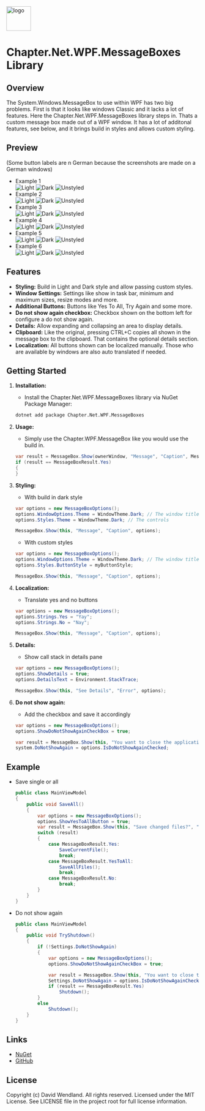 <img src="https://raw.githubusercontent.com/dwndland/Chapter.Net.WPF.MessageBoxes/master/Icon.png" alt="logo" width="64"/>

# Chapter.Net.WPF.MessageBoxes Library

## Overview
The System.Windows.MessageBox to use within WPF has two big problems. First is that it looks like windows Classic and it lacks a lot of features.
Here the Chapter.Net.WPF.MessageBoxes library steps in. Thats a custom message box made out of a WPF window. It has a lot of additonal features, see below, and it brings build in styles and allows custom styling.

## Preview
(Some button labels are n German because the screenshots are made on a German windows)
* Example 1  
![Light](https://raw.githubusercontent.com/dwndland/Chapter.Net.WPF.MessageBoxes/master/Images/1_Light.png) ![Dark](https://raw.githubusercontent.com/dwndland/Chapter.Net.WPF.MessageBoxes/master/Images/1_Dark.png) ![Unstyled](https://raw.githubusercontent.com/dwndland/Chapter.Net.WPF.MessageBoxes/master/Images/1_Native.png)
* Example 2  
![Light](https://raw.githubusercontent.com/dwndland/Chapter.Net.WPF.MessageBoxes/master/Images/2_Light.png) ![Dark](https://raw.githubusercontent.com/dwndland/Chapter.Net.WPF.MessageBoxes/master/Images/2_Dark.png) ![Unstyled](https://raw.githubusercontent.com/dwndland/Chapter.Net.WPF.MessageBoxes/master/Images/2_Native.png)
* Example 3  
![Light](https://raw.githubusercontent.com/dwndland/Chapter.Net.WPF.MessageBoxes/master/Images/3_Light.png) ![Dark](https://raw.githubusercontent.com/dwndland/Chapter.Net.WPF.MessageBoxes/master/Images/3_Dark.png) ![Unstyled](https://raw.githubusercontent.com/dwndland/Chapter.Net.WPF.MessageBoxes/master/Images/3_Native.png)
* Example 4  
![Light](https://raw.githubusercontent.com/dwndland/Chapter.Net.WPF.MessageBoxes/master/Images/4_Light.png) ![Dark](https://raw.githubusercontent.com/dwndland/Chapter.Net.WPF.MessageBoxes/master/Images/4_Dark.png) ![Unstyled](https://raw.githubusercontent.com/dwndland/Chapter.Net.WPF.MessageBoxes/master/Images/4_Native.png)
* Example 5  
![Light](https://raw.githubusercontent.com/dwndland/Chapter.Net.WPF.MessageBoxes/master/Images/5_Light.png) ![Dark](https://raw.githubusercontent.com/dwndland/Chapter.Net.WPF.MessageBoxes/master/Images/5_Dark.png) ![Unstyled](https://raw.githubusercontent.com/dwndland/Chapter.Net.WPF.MessageBoxes/master/Images/5_Native.png)
* Example 6  
![Light](https://raw.githubusercontent.com/dwndland/Chapter.Net.WPF.MessageBoxes/master/Images/6_Light.png) ![Dark](https://raw.githubusercontent.com/dwndland/Chapter.Net.WPF.MessageBoxes/master/Images/6_Dark.png) ![Unstyled](https://raw.githubusercontent.com/dwndland/Chapter.Net.WPF.MessageBoxes/master/Images/6_Native.png)

## Features
- **Styling:** Build in Light and Dark style and allow passing custom styles.
- **Window Settings:** Settings like show in task bar, minimum and maximum sizes, resize modes and more.
- **Additional Buttons:** Buttons like Yes To All, Try Again and some more.
- **Do not show again checkbox:** Checkbox shown on the bottom left for configure a do not show again.
- **Details:** Allow expanding and collapsing an area to display details.
- **Clipboard:** Like the original, pressing CTRL+C copies all shown in the message box to the clipboard. That contains the optional details section.
- **Localization:** All buttons shown can be localized manually. Those who are available by windows are also auto translated if needed.

## Getting Started

1. **Installation:**
    - Install the Chapter.Net.WPF.MessageBoxes library via NuGet Package Manager:
    ```bash
    dotnet add package Chapter.Net.WPF.MessageBoxes
    ```

2. **Usage:**
    - Simply use the Chapter.WPF.MessageBox like you would use the build in.
    ```csharp
    var result = MessageBox.Show(ownerWindow, "Message", "Caption", MessageBoxButtons.YesNo);
    if (result == MessageBoxResult.Yes)
    {
    }
    ```

3. **Styling:**
    - With build in dark style
    ```csharp
    var options = new MessageBoxOptions();
    options.WindowOptions.Theme = WindowTheme.Dark; // The window title bar
    options.Styles.Theme = WindowTheme.Dark; // The controls
    
    MessageBox.Show(this, "Message", "Caption", options);
    ```
    - With custom styles
    ```csharp
    var options = new MessageBoxOptions();
    options.WindowOptions.Theme = WindowTheme.Dark; // The window title bar
    options.Styles.ButtonStyle = myButtonStyle;
    
    MessageBox.Show(this, "Message", "Caption", options);
    ```

4. **Localization:**
    - Translate yes and no buttons
    ```csharp
    var options = new MessageBoxOptions();
    options.Strings.Yes = "Yay";
    options.Strings.No = "Nay";
    
    MessageBox.Show(this, "Message", "Caption", options);
    ```

5. **Details:**
    - Show call stack in details pane
    ```csharp
    var options = new MessageBoxOptions();
    options.ShowDetails = true;
    options.DetailsText = Environment.StackTrace;
    
    MessageBox.Show(this, "See Details", "Error", options);
    ```

6. **Do not show again:**
    - Add the checkbox and save it accordingly
    ```csharp
    var options = new MessageBoxOptions();
    options.ShowDoNotShowAgainCheckBox = true;
    
    var result = MessageBox.Show(this, "You want to close the application?", "Close", options);
    system.DoNotShowAgain = options.IsDoNotShowAgainChecked;
    ```

## Example
- Save single or all
    ```csharp
    public class MainViewModel
    {
        public void SaveAll()
        {
            var options = new MessageBoxOptions();
            options.ShowYesToAllButton = true;
            var result = MessageBox.Show(this, "Save changed files?", "Save", MessageBoxButtons.YesNo, options);
            switch (result)
            {
                case MessageBoxResult.Yes:
                    SaveCurrentFile();
                    break;
                case MessageBoxResult.YesToAll:
                    SaveAllFiles();
                    break;
                case MessageBoxResult.No:
                    break;
            }
        }
    }
    ```

- Do not show again
    ```csharp
    public class MainViewModel
    {
        public void TryShutdown()
        {
            if (!Settings.DoNotShowAgain)
            {
                var options = new MessageBoxOptions();
                options.ShowDoNotShowAgainCheckBox = true;
    
                var result = MessageBox.Show(this, "You want to close the application?", "Close", options);
                Settings.DoNotShowAgain = options.IsDoNotShowAgainChecked;
                if (result == MessageBoxResult.Yes)
                    Shutdown();
            }
            else
                Shutdown();
        }
    }
    ```

## Links
* [NuGet](https://www.nuget.org/packages/Chapter.Net.WPF.MessageBoxes)
* [GitHub](https://github.com/my-libraries/Chapter.Net.WPF.MessageBoxes)

## License
Copyright (c) David Wendland. All rights reserved.
Licensed under the MIT License. See LICENSE file in the project root for full license information.
